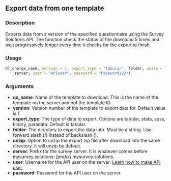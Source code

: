 ## Export data from one template

### Description
Exports data from a version of the specified questionnaire using the Survey Solutions API. The function check the status of the download 5 times and wait progressively longer every time it checks for the export to finish.

### Usage
```R
dl_one(qx_name, version = 1, export_type = "tabular", folder, unzip = TRUE, 
	server, user = "APIuser", password = "Password123")
```

### Arguments
* **qx_name**: Name of the template to download. This is the name of the template on the server and not the template ID.
* **version**: Version number of the template to export data for. Default value is 1.
* **export_type**: The type of data to export. Options are tabular, stata, spss, binary, paradata. Default is tabular.
* **folder**: The directory to export the data into. Must be a string. Use forward slash (/) instead of backslash (\).
* **unzip**:  Option to unzip the export zip file after download into the same directory. It will unzip by default.
* **server**: Prefix for the survey server. It is whatever comes before mysurvey.solutions: *[prefix]*.mysurvey.solutions.
* **user**: Username for the API user on the server. [Learn how to make API user](http://support.mysurvey.solutions/customer/en/portal/articles/2844104-survey-solutions-api?b_id=12728)
* **password**: Password for the API user on the server.
